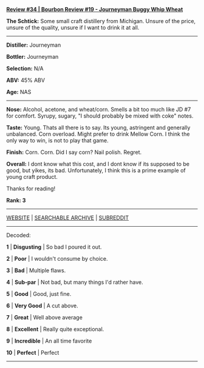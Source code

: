 
[**Review #34 | Bourbon Review #19 - Journeyman Buggy Whip Wheat**]( https://t8ke.review/review-34-journeyman-buggy-whip-wheat-whiskey/)

**The Schtick:** Some small craft distillery from Michigan. Unsure of the price, unsure of the quality, unsure if I want to drink it at all.

-----

**Distiller:** Journeyman

**Bottler:** Journeyman

**Selection:** N/A

**ABV:**  45% ABV

**Age:** NAS 

-----

**Nose:**  Alcohol, acetone, and wheat/corn. Smells a bit too much like JD #7 for comfort. Syrupy, sugary, "I should probably be mixed with coke" notes.

**Taste:** Young. Thats all there is to say. Its young, astringent and generally unbalanced. Corn overload. Might prefer to drink Mellow Corn. I think the only way to win, is not to play that game.

**Finish:** Corn. Corn. Did I say corn? Nail polish. Regret.

**Overall:** I dont know what this cost, and I dont know if its supposed to be good, but yikes, its bad. Unfortunately, I think this is a prime example of young craft product.

Thanks for reading!

**Rank: 3**



-----

[WEBSITE](https://t8ke.review) | [SEARCHABLE ARCHIVE](https://t8ke.review/review-archive/) | [SUBREDDIT](https://reddit.com/r/t8kereviews)

-----

Decoded:

**1** | **Disgusting** | So bad I poured it out.

**2** | **Poor** | I wouldn't consume by choice.

**3** | **Bad** | Multiple flaws.

**4** | **Sub-par** | Not bad, but many things I'd rather have.

**5** | **Good** | Good, just fine.

**6** | **Very Good** | A cut above.

**7** | **Great** | Well above average

**8** | **Excellent** | Really quite exceptional.

**9** | **Incredible** | An all time favorite

**10** | **Perfect** | Perfect

----

